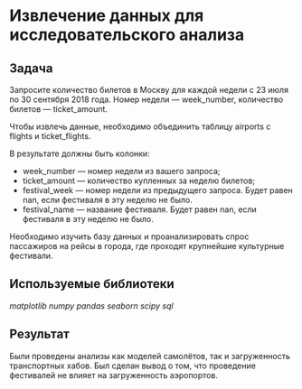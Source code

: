 # Извлечение данных для исследовательского анализа

## Задача

Запросите количество билетов в Москву для каждой недели с 23 июля по 30 сентября 2018 года. Номер недели — week_number, количество билетов — ticket_amount.

Чтобы извлечь данные, необходимо объединить таблицу airports с flights и ticket_flights.

В результате должны быть колонки: 

- week_number — номер недели из вашего запроса;
- ticket_amount — количество купленных за неделю билетов;
- festival_week — номер недели из предыдущего запроса. Будет равен nan, если фестиваля в эту неделю не было.
- festival_name — название фестиваля. Будет равен nan, если фестиваля в эту неделю не было.

Необходимо изучить базу данных и проанализировать спрос пассажиров на рейсы в города, где проходят крупнейшие культурные фестивали.

## Используемые библиотеки

*matplotlib* *numpy* *pandas* *seaborn* *scipy* *sql*

## Результат

Были проведены анализы как моделей самолётов, так и загруженность транспортных хабов. Был сделан вывод о том, что проведение фестивалей не влияет на загруженность аэропортов. 




